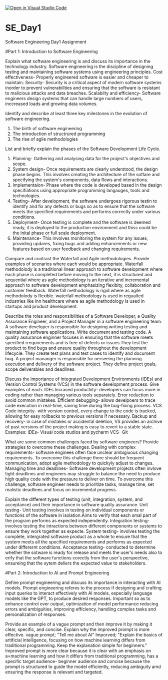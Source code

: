 [![Open in Visual Studio Code](https://classroom.github.com/assets/open-in-vscode-2e0aaae1b6195c2367325f4f02e2d04e9abb55f0b24a779b69b11b9e10269abc.svg)](https://classroom.github.com/online_ide?assignment_repo_id=18437157&assignment_repo_type=AssignmentRepo)
# SE_Day1
Software Engineering Day1 Assignment

#Part 1: Introduction to Software Engineering

Explain what software engineering is and discuss its importance in the technology industry.
Software engineering is the discipline of designing testing and maintaining software systems using engineering principles.
Cost effectiveness- Properly engineered software is easier and cheaper to maintain.
Security- Security is a critical aspect of modern software systems inorder to prevent vulnerabilities and ensuring that the software is resistant to  malicious attacks and data breaches.
Scalabilty and efficiency- Software engineers design systems that can handle large numbers of users, inccreased loads and growing data volumes.

Identify and describe at least three key milestones in the evolution of software engineering.
1. The birth of software engineering
2. The introduction of structrured programming
3. The rise of agile methodologies
   
List and briefly explain the phases of the Software Development Life Cycle.
1. Planning- Gathering and analysing data for the project's objectives and scope.
2. System design- Once requirements are clearly understood, the design phase begins. This involves creating the architecture of the softare and specifying the system's components, data flows and interactions.
3. Implementaion- Phase where the code is developed based in the design specifiations using appropriate programming langauges, tools and technologies.
4. Testing- After development, the software undergoes rigorous testin to identify and fix any defects or bugs so as to ensure that the software meets the specified requirements and performs correctly under various conditions.
5. Deployment- Once testing is complete and the software is deemed ready, it is deployed to the production environment and thiss could be the inital phase or full scale deployment.
6. Maintenance- This involves monitoring the system for any issues, providing updares, fixing bugs and adding enhancements or new features based on user feedback and changing requirements.

Compare and contrast the Waterfall and Agile methodologies. Provide examples of scenarios where each would be appropriate.
Waterfall methodolody is a traditional linear approach to software development where each phase is completed before moving to the next, it is structured and sequential where as agile methodology is an iterative and incremental approach to software development emphasizing flexibity, collaboration and customer feedback.
Waterfall methodology is rigid where as agile methodolody is flexible.
waterfall methodology is used in regualted industries like inn healthcare where as agile methodology is used in startups and product development.

Describe the roles and responsibilities of a Software Developer, a Quality Assurance Engineer, and a Project Manager in a software engineering team.
A software developer is responsible for designing writing testing and maintaining software applications.
Write document and testing code.
A quality assurance enginner focuses in ensuring that the software meets specified rrequirements and is free of defects or issues.They test the product to find bugs and ensure quality throughout the development lifecycle.
They create test plans and test cases to identify and document bug.
A project mananger is responsible for oerseeing the planning execution and delivery of the software project.
They define project goals, scope deliverables and deadlines.

Discuss the importance of Integrated Development Environments (IDEs) and Version Control Systems (VCS) in the software development process. Give examples of each.
IDEs
Incrased productiity- developers can focus more in coding rather than managing various tools separately.
Error reduction to avoid common mistakes.
Efficient debugging- allows develpoers to trace code execution in real-time, saving time during the bug-fixing process.
VCS
Code integrity- with version control, every change to the code is tracked, allowing for easy rollbacks to previous versions if necessary.
Backup and recovery- in case of mistakes or accidental deletion, VS provides an archive of past versions of the project making is easy to revert to a stable state.
Examples:
IDEs-  Visual code studios and pycharm
VCS- Git

What are some common challenges faced by software engineers? Provide strategies to overcome these challenges.
Dealing with complex requirements- software enginees often face unclear ambigiuous changing requirements.
To overcome this challenge there should be frequent communication, adopt agile methodology to quickyly adjust to changes.
Managing time and deadlines- Software development projects often invlove tight deadlines and engineers may struggle to balance the need to produce high quality code with the pressure to deliver on time.
To overcome this challenge, software engineer needs to prioritize tasks, manage time, set realistic deadlines and focus on incremental progress.

Explain the different types of testing (unit, integration, system, and acceptance) and their importance in software quality assurance.
Unit testing- Unit testing involves in testing on individual components or functions of the software in isolation.Aims to verify that each smal part of the program performs as expected independently.
Integration testing-  involves testing the intractions between different components or systems to ensure they work together as expecte.
System testing- involves testing the complete, intergrated software product as a whole to ensure that the system meets all the specified requirements and performs as expected under differernt conditions.
Acceptance testing- conducted to determine whether the sotware is ready for release and meets the user's needs also to erify that the software functions corectly from the user's perspective, ensureing that the sytem deliers the expected value to stakeholders.

#Part 2: Introduction to AI and Prompt Engineering


Define prompt engineering and discuss its importance in interacting with AI models.
Prompt engineering referes to the process if designing and crafting input queries to interact effectively with AI models, especially language models like the GPT, to produce desired responses.
Important so as to enhance control over output, optimization of model performance reducing errors and ambiguities, improving efficiency, handling comples tasks and personalization of responses.


Provide an example of a vague prompt and then improve it by making it clear, specific, and concise. Explain why the improved prompt is more effective.
vague prompt; "Tell me about AI"
Imporved; "Explain the basics of artificial intelligence, focusing on how machine learning differs from traditional programming. Keep the explanation simple for beginners."
Improved prompt is more clear because it is clear with an emphasis on a=machine learning and how it differs from traditional programming, has a specific target audience- beginner audience and concise because the prompt is structured to guide the model efficiently, reducing ambiguity amd ensuring the response is relevant and targeted.
